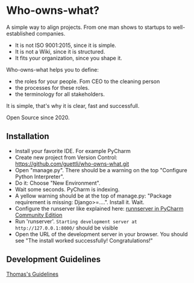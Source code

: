 # Who-owns-what?

A simple way to align projects. From one man shows to startups to well-established companies.

* It is not ISO 9001:2015, since it is simple.
* It is not a Wiki, since it is structured.
* It fits your organization, since you shape it.

Who-owns-what helps you to define:

* the roles for your people. Fom CEO to the cleaning person
* the processes for these roles.
* the terminology for all stakeholders.

It is simple, that's why it is clear, fast and successfull.

Open Source since 2020.

## Installation
* Install your favorite IDE. For example PyCharm
* Create new project from Version Control: https://github.com/guettli/who-owns-what.git
* Open "manage.py". There should be a warning on the top "Configure Python Interpreter".
* Do it: Choose "New Environment".
* Wait some seconds. PyCharm is indexing.
* A yellow warning should be at the top of manage.py: "Package requirement is missing: Django>=....". Install it. Wait.
* Configure the runserver like explained here: [runnserver in PyCharm Community Edition](https://stackoverflow.com/questions/27269574/how-to-run-debug-server-for-django-project-in-pycharm-community-edition)
* Run 'runserver'. `Starting development server at http://127.0.0.1:8000/` should be visible
* Open the URL of the development server in your browser. You should see "The install worked successfully! Congratulations!"
 
## Development Guidelines

[Thomas's Guidelines](https://github.com/guettli/programming-guidelines)
